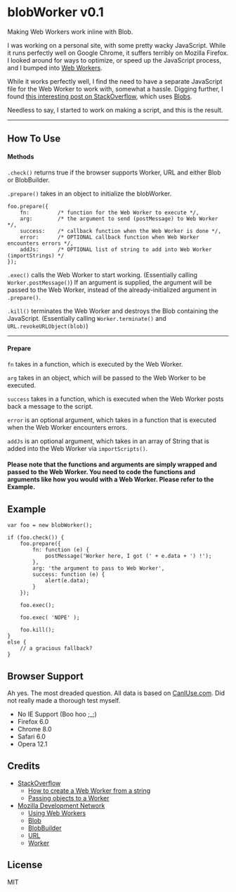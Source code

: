 blobWorker v0.1
===

Making Web Workers work inline with Blob.

I was working on a personal site, with some pretty wacky JavaScript. While it runs perfectly well on Google Chrome, it suffers terribly on Mozilla Firefox. I looked around for ways to optimize, or speed up the JavaScript process, and I bumped into [Web Workers](https://developer.mozilla.org/en-US/docs/Web/API/Worker).

While it works perfectly well, I find the need to have a separate JavaScript file for the Web Worker to work with, somewhat a hassle. Digging further, I found [this interesting post on StackOverflow](http://stackoverflow.com/questions/10343913/how-to-create-a-web-worker-from-a-string), which uses [Blobs](https://developer.mozilla.org/en-US/docs/Web/API/Blob).

Needless to say, I started to work on making a script, and this is the result.

---

How To Use
---

#### Methods

`.check()` returns true if the browser supports Worker, URL and either Blob or BlobBuilder.

`.prepare()` takes in an object to initialize the blobWorker.
```
foo.prepare({
    fn:         /* function for the Web Worker to execute */,
    arg:        /* the argument to send (postMessage) to Web Worker */,
    success:    /* callback function when the Web Worker is done */,
    error:      /* OPTIONAL callback function when Web Worker encounters errors */,
    addJs:      /* OPTIONAL list of string to add into Web Worker (importStrings) */
});
```

`.exec()` calls the Web Worker to start working. (Essentially calling `Worker.postMessage()`) If an argument is supplied, the argument will be passed to the Web Worker, instead of the already-initialized argument in `.prepare()`.

`.kill()` terminates the Web Worker and destroys the Blob containing the JavaScript. (Essentially calling `Worker.terminate()` and `URL.revokeURLObject(blob)`)

---

#### Prepare

`fn` takes in a function, which is executed by the Web Worker.

`arg` takes in an object, which will be passed to the Web Worker to be executed.

`success` takes in a function, which is executed when the Web Worker posts back a message to the script.

`error` is an optional argument, which takes in a function that is executed when the Web Worker encounters errors.

`addJs` is an optional argument, which takes in an array of String that is added into the Web Worker via `importScripts()`.

#### Please note that the functions and arguments are simply wrapped and passed to the Web Worker. You need to code the functions and arguments like how you would with a Web Worker. Please refer to the Example.

Example
---

```
var foo = new blobWorker();

if (foo.check()) {
    foo.prepare({
        fn: function (e) {
            postMessage('Worker here, I got (' + e.data + ') !');
        },
        arg: 'the argument to pass to Web Worker',
        success: function (e) {
            alert(e.data);
        }
    });
    
    foo.exec();
    
    foo.exec( 'NOPE' );
    
    foo.kill();
}
else {
    // a gracious fallback?
}

```

Browser Support
---
Ah yes. The most dreaded question. All data is based on [CanIUse.com](http://caniuse.com/). Did not really made a thorough test myself.

- No IE Support (Boo hoo ;_;)
- Firefox 6.0
- Chrome 8.0
- Safari 6.0
- Opera 12.1

Credits
---
- [StackOverflow](http://stackoverflow.com/)
  - [How to create a Web Worker from a string](http://stackoverflow.com/questions/10343913/how-to-create-a-web-worker-from-a-string)
  - [Passing objects to a Worker](http://stackoverflow.com/questions/7704323/passing-objects-to-a-web-worker)
- [Mozilla Development Network](https://developer.mozilla.org/en-US/)
  - [Using Web Workers](https://developer.mozilla.org/en-US/docs/Web/Guide/Performance/Using_web_workers)
  - [Blob](https://developer.mozilla.org/en-US/docs/Web/API/Blob)
  - [BlobBuilder](https://developer.mozilla.org/en-US/docs/Web/API/BlobBuilder)
  - [URL](https://developer.mozilla.org/en-US/docs/Web/API/URL)
  - [Worker](https://developer.mozilla.org/en-US/docs/Web/API/Worker)

License
---

MIT